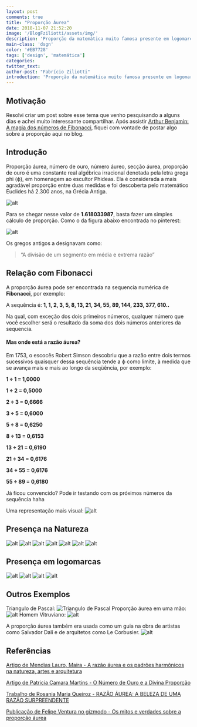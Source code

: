 ```yaml
---
layout: post
comments: true
title: "Proporção Áurea"
date: 2018-11-07 21:52:20
image: '/BlogFziliotti/assets/img/'
description: 'Proporção da matemática muito famosa presente em logomarcas, pinturas, esculturas e até mesmo na natureza.'
main-class: 'dsgn'
color: '#EB7728'
tags: ['design', 'matemática']
categories:
twitter_text:
author-post: "Fabrício Ziliotti"
introduction: 'Proporção da matemática muito famosa presente em logomarcas, pinturas, esculturas e até mesmo na natureza.'
---
```


## Motivação

Resolvi criar um post sobre esse tema que venho pesquisando a alguns dias e achei muito interessante compartilhar. Após assistir [Arthur Benjamin: A magia dos números de Fibonacci](https://www.youtube.com/watch?v=SjSHVDfXHQ4), fiquei com vontade de postar algo sobre a proporção aqui no blog.
 

## Introdução
Proporção áurea, número de ouro, número áureo, secção áurea, proporção de ouro é uma constante real algébrica irracional denotada pela letra grega phi (ϕ), em homenagem ao escultor Phideas.
Ela é considerada a mais agradável proporção entre duas medidas e foi descoberta pelo matemático Euclides há 2.300 anos, na Grécia Antiga.

![alt](/BlogFziliotti/assets/img/design/propAurea.png)

Para se chegar nesse valor de **1.618033987**, basta fazer um simples cálculo de proporção. Como o da figura abaixo encontrada no pinterest:

![alt](/BlogFziliotti/assets/img/design/calculoPropAurea.jpg)

Os gregos antigos a designavam como:
> “A divisão de um segmento em média e extrema razão” 
  

## Relação com Fibonacci

A proporção áurea pode ser encontrada na sequencia numérica de **Fibonacci**, por exemplo:

A sequência é:
**1, 1, 2, 3, 5, 8, 13, 21, 34, 55, 89, 144, 233, 377, 610..**

Na qual, com exceção dos dois primeiros números, qualquer número que você escolher será o resultado da soma dos dois números anteriores da sequencia.

#### Mas onde está a razão áurea?
Em 1753, o escocês Robert Simson descobriu que a razão entre dois
termos sucessivos quaisquer dessa sequência tende a ϕ como limite, à medida que se avança mais e mais ao longo da seqüência, por exemplo:

**1 ÷ 1 = 1,0000**

**1 ÷ 2 = 0,5000**

**2 ÷ 3 = 0,6666**

**3 ÷ 5 = 0,6000**

**5 ÷ 8 = 0,6250**

**8 ÷ 13 = 0,6153**

**13 ÷ 21 = 0,6190**

**21 ÷ 34 = 0,6176**

**34 ÷ 55 = 0,6176**

**55 ÷ 89 = 0,6180**

Já ficou convencido? Pode ir testando com os próximos números da sequência haha

Uma representação mais visual:
![alt](/BlogFziliotti/assets/img/design/propAurea18.jpg)


## Presença na Natureza

![alt](/BlogFziliotti/assets/img/design/propAurea01.jpg)
![alt](/BlogFziliotti/assets/img/design/propAurea02.jpg)
![alt](/BlogFziliotti/assets/img/design/propAurea03.jpg)
![alt](/BlogFziliotti/assets/img/design/propAurea04.jpg)
![alt](/BlogFziliotti/assets/img/design/propAurea05.jpg)
![alt](/BlogFziliotti/assets/img/design/propAurea06.jpg)
![alt](/BlogFziliotti/assets/img/design/propAurea07.jpg)


## Presença em logomarcas

![alt](/BlogFziliotti/assets/img/design/propAurea10.jpg)
![alt](/BlogFziliotti/assets/img/design/propAurea11.jpg)
![alt](/BlogFziliotti/assets/img/design/propAurea12.jpg)
![alt](/BlogFziliotti/assets/img/design/propAurea15.png)
<!-- ![alt](/BlogFziliotti/assets/img/design/propAurea14.png)
![alt](/BlogFziliotti/assets/img/design/propAurea13.png)
![alt](/BlogFziliotti/assets/img/design/propAurea16.png) -->



## Outros Exemplos
Triangulo de Pascal:
![Triangulo de Pascal](/BlogFziliotti/assets/img/design/propAurea17.png)
Proporção áurea em uma mão:
![alt](/BlogFziliotti/assets/img/design/propAurea19.jpg)
Homem Vitruviano: 
![alt](/BlogFziliotti/assets/img/design/propAurea20.png)

A proporção áurea também era usada como um guia na obra de artistas como Salvador Dalí e de arquitetos como Le Corbusier.
![alt](/BlogFziliotti/assets/img/design/propAurea20.jpg)

## Referências

[Artigo de Mendias Lauro, Maira - A razão áurea e os padrões harmônicos na natureza, artes e arquitetura](http://www.redalyc.org/pdf/810/81000304.pdf)

[Artigo de Patricia Camara Martins - O Número de Ouro e a Divina Proporção ](http://projetos.unioeste.br/cursos/cascavel/matematica/xxiisam/artigos/20.pdf)

[Trabalho de Rosania Maria Queiroz - RAZÃO ÁUREA: A BELEZA DE UMA RAZÃO SURPREENDENTE  ](http://www.uel.br/projetos/matessencial/superior/pde/rosania-razao-aurea.pdf)

[Publicação de Felipe Ventura no gizmodo - Os mitos e verdades sobre a proporção áurea](https://gizmodo.uol.com.br/mitos-proporcao-aurea/)